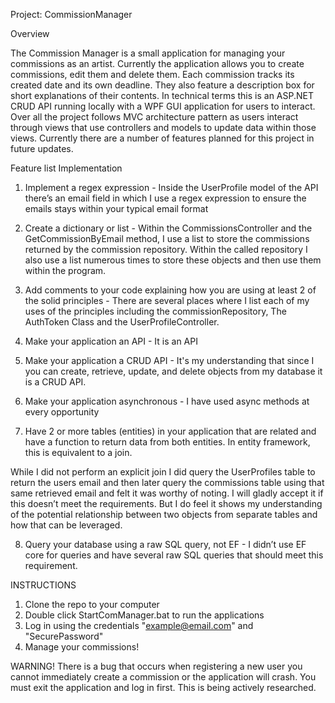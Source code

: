 Project: CommissionManager

Overview

The Commission Manager is a small application for managing your commissions as an artist. 
Currently the application allows you to create commissions, edit them and delete them.
Each commission tracks its created date and its own deadline. They also feature a description box for short explanations of their contents.
In technical terms this is an ASP.NET CRUD API running locally with a WPF GUI application for users to interact.
Over all the project follows MVC architecture pattern as users interact through views that use controllers and models to update data within those views.
Currently there are a number of features planned for this project in future updates.

Feature list Implementation

1. Implement a regex expression - Inside the UserProfile model of the API there’s an email field in which I use a regex expression to ensure the emails stays within your typical email format

2. Create a dictionary or list - Within the CommissionsController and the GetCommissionByEmail method, I use a list to store the commissions returned by the commission repository. Within the called repository I also use a list numerous times to store these objects and then use them within the program.

3. Add comments to your code explaining how you are using at least 2 of the solid principles - There are several places where I list each of my uses of the principles including the commissionRepository, The AuthToken Class and the UserProfileController.

4. Make your application an API - It is an API

5. Make your application a CRUD API - It's my understanding that since I you can create, retrieve, update, and delete objects from my database it is a CRUD API.

6. Make your application asynchronous - I have used async methods at every opportunity

7. Have 2 or more tables (entities) in your application that are related and have a function to return data from both entities.  In entity framework, this is equivalent to a join.

While I did not perform an explicit join I did query the UserProfiles table to return the users email and then later query   the commissions table using that same retrieved email and felt it was worthy of noting. I will gladly accept it if this       doesn’t meet the requirements. But I do feel it shows my understanding of the potential relationship between two objects      from   separate tables and how that can be leveraged.

8. Query your database using a raw SQL query, not EF - I didn’t use EF core for queries and have several raw SQL queries that should meet this requirement.

INSTRUCTIONS

1. Clone the repo to your computer
2. Double click StartComManager.bat to run the applications
3. Log in using the credentials "example@email.com" and "SecurePassword"
4. Manage your commissions!

WARNING! There is a bug that occurs when registering a new user you cannot immediately create a commission or the application will crash. You must exit the application and log in first. This is being actively researched.



